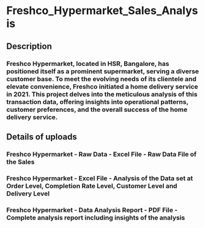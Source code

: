 # Freshco_Hypermarket_Sales_Analysis
## Description
### Freshco Hypermarket, located in HSR, Bangalore, has positioned itself as a prominent supermarket, serving a diverse customer base. To meet the evolving needs of its clientele and elevate convenience, Freshco initiated a home delivery service in 2021. This project delves into the meticulous analysis of this transaction data, offering insights into operational patterns, customer preferences, and the overall success of the home delivery service.

## Details of uploads
### Freshco Hypermarket - Raw Data - Excel File - Raw Data File of the Sales
### Freshco Hypermarket - Excel File - Analysis of the Data set at Order Level, Completion Rate Level, Customer Level and Delivery Level
### Freshco Hypermarket - Data Analysis Report - PDF File - Complete analysis report including insights of the analysis
